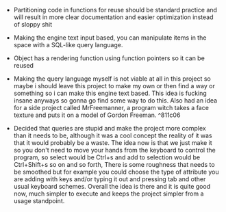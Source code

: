* Partitioning code in functions for reuse should be standard practice and will result in more clear documentation and easier optimization instead of sloppy shit

* Making the engine text input based, you can manipulate items in the space with a SQL-like query language.

* Object has a rendering function using function pointers so it can be reused

- Making the query language myself is not viable at all in this project so maybe i should leave this project to make my own or then find a way or something so i can make this engine text based. This idea is fucking insane anyways so gonna go find some way to do this. Also had an idea for a side project called MrFreemanner, a program witch takes a face texture and puts it on a model of Gordon Freeman.
 ^811c06

- Decided that queries are stupid and make the project more complex than it needs to be, although it was a cool concept the reality of it was that it would probably be a waste. The idea now is that we just make it so you don't need to move your hands from the keyboard to control the program, so select would be Ctrl+s and add to selection would be Ctrl+Shift+s so on and so forth, There is some roughness that needs to be smoothed but for example you could choose the type of attribute you are adding with keys and/or typing it out and pressing tab and other usual keyboard schemes. Overall the idea is there and it is quite good now, much simpler to execute and keeps the project simpler from a usage standpoint.

